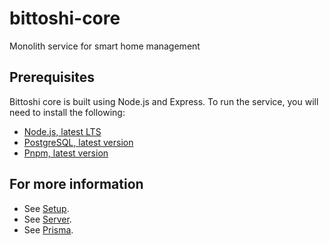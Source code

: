 # bittoshi-core

Monolith service for smart home management

## Prerequisites

Bittoshi core is built using Node.js and Express. To run the service, you will need to install the following:

- [Node.js, latest LTS](https://nodejs.org/en/)
- [PostgreSQL, latest version](https://www.postgresql.org/download/)
- [Pnpm, latest version](https://pnpm.js.org/en/installation)

## For more information

- See [Setup](docs/setup.md).
- See [Server](docs/server.md).
- See [Prisma](docs/prisma.md).
